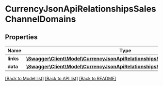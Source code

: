 # CurrencyJsonApiRelationshipsSalesChannelDomains

## Properties
Name | Type | Description | Notes
------------ | ------------- | ------------- | -------------
**links** | [**\Swagger\Client\Model\CurrencyJsonApiRelationshipsSalesChannelDomainsLinks**](CurrencyJsonApiRelationshipsSalesChannelDomainsLinks.md) |  | [optional] 
**data** | [**\Swagger\Client\Model\CurrencyJsonApiRelationshipsSalesChannelDomainsData[]**](CurrencyJsonApiRelationshipsSalesChannelDomainsData.md) |  | [optional] 

[[Back to Model list]](../../README.md#documentation-for-models) [[Back to API list]](../../README.md#documentation-for-api-endpoints) [[Back to README]](../../README.md)

